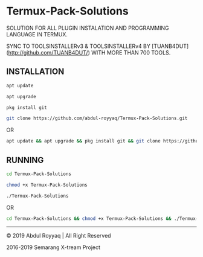 # Termux-Pack-Solutions

SOLUTION FOR ALL PLUGIN INSTALATION AND PROGRAMMING LANGUAGE IN TERMUX.

SYNC TO TOOLSINSTALLERv3 & TOOLSINSTALLERv4 BY [TUANB4DUT] (http://github.com/TUANB4DUT/) WITH MORE THAN 700 TOOLS.

## INSTALLATION

```bash
apt update
```
```bash
apt upgrade
```
```bash
pkg install git
```
```bash
git clone https://github.com/abdul-royyaq/Termux-Pack-Solutions.git
```

OR

```bash
apt update && apt upgrade && pkg install git && git clone https://github.com/abdul-royyaq/Termux-Pack-Solutions.git
```

## RUNNING

```bash
cd Termux-Pack-Solutions
```
```bash
chmod +x Termux-Pack-Solutions
```
```bash
./Termux-Pack-Solutions
```

OR

```bash
cd Termux-Pack-Solutions && chmod +x Termux-Pack-Solutions && ./Termux-Pack-Solutions
```

---------------------------------------------------------------------------------------------------------------------------------------

© 2019 Abdul Royyaq | All Right Reserved

2016-2019 Semarang X-tream Project
